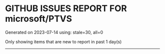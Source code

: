 
# GITHUB ISSUES REPORT FOR microsoft/PTVS


Generated on 2023-07-14 using: stale=30, all=0


Only showing items that are new to report in past 1 day(s)


---
